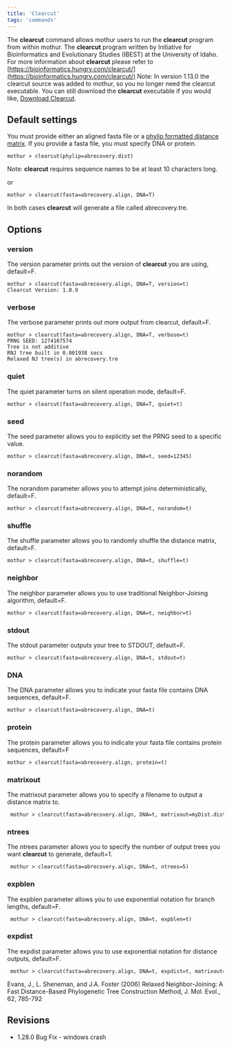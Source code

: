 ```yaml
---
title: 'Clearcut'
tags: 'commands'
---
```

The **clearcut** command allows mothur users to run the **clearcut** program
from within mothur. The **clearcut** program written by Initiative for
Bioinformatics and Evolutionary Studies (IBEST) at the University of
Idaho. For more information about **clearcut** please refer to
[https://bioinformatics.hungry.com/clearcut/](https://bioinformatics.hungry.com/clearcut/) Note: In version 1.13.0 the
clearcut source was added to mothur, so you no longer need the clearcut
executable. You can still download the **clearcut** executable if you would
like, [Download Clearcut](Download_Clearcut).

## Default settings

You must provide either an aligned fasta file or a [phylip formatted
distance matrix](phylip_formatted_distance_matrix). If you
provide a fasta file, you must specify DNA or protein.

    mothur > clearcut(phylip=abrecovery.dist)

Note: **clearcut** requires sequence names to be at least 10 characters
long.

or

    mothur > clearcut(fasta=abrecovery.align, DNA=T)

In both cases **clearcut** will generate a file called abrecovery.tre.

## Options

### version

The version parameter prints out the version of **clearcut** you are using,
default=F.

    mothur > clearcut(fasta=abrecovery.align, DNA=T, version=t)
    Clearcut Version: 1.0.9

### verbose

The verbose parameter prints out more output from clearcut, default=F.

    mothur > clearcut(fasta=abrecovery.align, DNA=T, verbose=t)
    PRNG SEED: 1274107574
    Tree is not additive
    RNJ tree built in 0.001938 secs
    Relaxed NJ tree(s) in abrecovery.tre

### quiet

The quiet parameter turns on silent operation mode, default=F.

    mothur > clearcut(fasta=abrecovery.align, DNA=T, quiet=t)

### seed

The seed parameter allows you to explicitly set the PRNG seed to a
specific value.

    mothur > clearcut(fasta=abrecovery.align, DNA=t, seed=12345)

### norandom

The norandom parameter allows you to attempt joins deterministically,
default=F.

    mothur > clearcut(fasta=abrecovery.align, DNA=t, norandom=t)

### shuffle

The shuffle parameter allows you to randomly shuffle the distance
matrix, default=F.

    mothur > clearcut(fasta=abrecovery.align, DNA=t, shuffle=t)

### neighbor

The neighbor parameter allows you to use traditional Neighbor-Joining
algorithm, default=F.

    mothur > clearcut(fasta=abrecovery.align, DNA=t, neighbor=t)

### stdout

The stdout parameter outputs your tree to STDOUT, default=F.

    mothur > clearcut(fasta=abrecovery.align, DNA=t, stdout=t)

### DNA

The DNA parameter allows you to indicate your fasta file contains DNA
sequences, default=F.

    mothur > clearcut(fasta=abrecovery.align, DNA=t)

### protein

The protein parameter allows you to indicate your fasta file contains
protein sequences, default=F

    mothur > clearcut(fasta=abrecovery.align, protein=t)

### matrixout

The matrixout parameter allows you to specify a filename to output a
distance matrix to.

     mothur > clearcut(fasta=abrecovery.align, DNA=t, matrixout=myDist.dist)

### ntrees

The ntrees parameter allows you to specify the number of output trees
you want **clearcut** to generate, default=1.

     mothur > clearcut(fasta=abrecovery.align, DNA=t, ntrees=5)

### expblen

The expblen parameter allows you to use exponential notation for branch
lengths, default=F.

     mothur > clearcut(fasta=abrecovery.align, DNA=t, expblen=t)

### expdist

The expdist parameter allows you to use exponential notation for
distance outputs, default=F.

     mothur > clearcut(fasta=abrecovery.align, DNA=t, expdist=t, matrixout=myDist.dist)

Evans, J., L. Sheneman, and J.A. Foster (2006) Relaxed Neighbor-Joining:
A Fast Distance-Based Phylogenetic Tree Construction Method, J. Mol.
Evol., 62, 785-792

## Revisions

-   1.28.0 Bug Fix - windows crash


